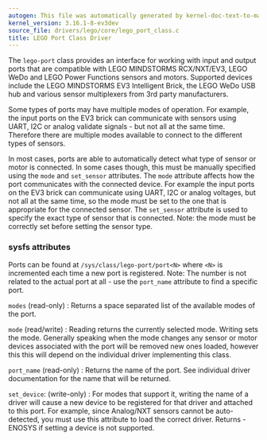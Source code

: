 ```yaml
---
autogen: This file was automatically generated by kernel-doc-text-to-markdown.py
kernel_version: 3.16.1-8-ev3dev
source_file: drivers/lego/core/lego_port_class.c
title: LEGO Port Class Driver
---
```


The `lego-port` class provides an interface for working with input and
output ports that are compatible with LEGO MINDSTORMS RCX/NXT/EV3, LEGO
WeDo and LEGO Power Functions sensors and motors. Supported devices include
the LEGO MINDSTORMS EV3 Intelligent Brick, the LEGO WeDo USB hub and
various sensor multiplexers from 3rd party manufacturers.

Some types of ports may have multiple modes of operation. For example, the
input ports on the EV3 brick can communicate with sensors using UART, I2C
or analog validate signals - but not all at the same time. Therefore there
are multiple modes available to connect to the different types of sensors.

In most cases, ports are able to automatically detect what type of sensor
or motor is connected. In some cases though, this must be manually specified
using the `mode` and `set_sensor` attributes. The `mode` attribute affects
how the port communicates with the connected device. For example the input
ports on the EV3 brick can communicate using UART, I2C or analog voltages,
but not all at the same time, so the mode must be set to the one that is
appropriate for the connected sensor. The `set_sensor` attribute is used to
specify the exact type of sensor that is connected. Note: the mode must be
correctly set before setting the sensor type.

### sysfs attributes

Ports can be found at `/sys/class/lego-port/port<N>` where `<N>` is
incremented each time a new port is registered. Note: The number is not
related to the actual port at all - use the `port_name` attribute to find
a specific port.

`modes` (read-only)
: Returns a space separated list of the available modes of the port.

`mode` (read/write)
: Reading returns the currently selected mode. Writing sets the mode.
Generally speaking when the mode changes any sensor or motor devices
associated with the port will be removed new ones loaded, however this
this will depend on the individual driver implementing this class.

`port_name` (read-only)
: Returns the name of the port. See individual driver documentation for
the name that will be returned.

`set_device`: (write-only)
: For modes that support it, writing the name of a driver will cause a new
device to be registered for that driver and attached to this port. For
example, since Analog/NXT sensors cannot be auto-detected, you must use
this attribute to load the correct driver. Returns -ENOSYS if setting a
device is not supported.

